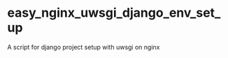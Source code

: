 easy_nginx_uwsgi_django_env_set_up
==================================

A script for django project setup with uwsgi on nginx

